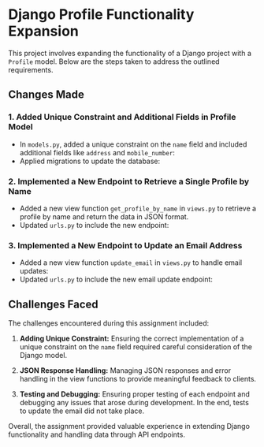 # Django Profile Functionality Expansion

This project involves expanding the functionality of a Django project with a `Profile` model. Below are the steps taken to address the outlined requirements.

## Changes Made

### 1. Added Unique Constraint and Additional Fields in Profile Model

- In `models.py`, added a unique constraint on the `name` field and included additional fields like `address` and `mobile_number`:
- Applied migrations to update the database:

### 2. Implemented a New Endpoint to Retrieve a Single Profile by Name

- Added a new view function `get_profile_by_name` in `views.py` to retrieve a profile by name and return the data in JSON format.
- Updated `urls.py` to include the new endpoint:

### 3. Implemented a New Endpoint to Update an Email Address

- Added a new view function `update_email` in `views.py` to handle email updates:
- Updated `urls.py` to include the new email update endpoint:

## Challenges Faced

The challenges encountered during this assignment included:

1. **Adding Unique Constraint:** Ensuring the correct implementation of a unique constraint on the `name` field required careful consideration of the Django model.

2. **JSON Response Handling:** Managing JSON responses and error handling in the view functions to provide meaningful feedback to clients.

3. **Testing and Debugging:** Ensuring proper testing of each endpoint and debugging any issues that arose during development. In the end, tests to update the email did not take place.

Overall, the assignment provided valuable experience in extending Django functionality and handling data through API endpoints.

